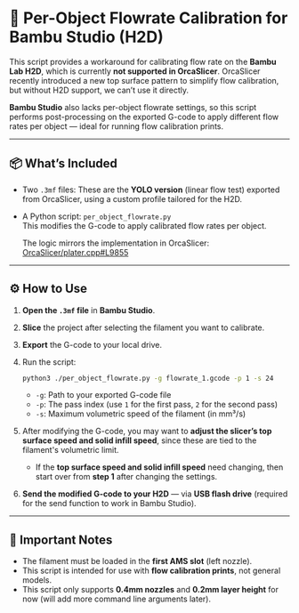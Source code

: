 # 🧪 Per-Object Flowrate Calibration for Bambu Studio (H2D)

This script provides a workaround for calibrating flow rate on the **Bambu Lab H2D**, which is currently **not supported in OrcaSlicer**. OrcaSlicer recently introduced a new top surface pattern to simplify flow calibration, but without H2D support, we can’t use it directly.

**Bambu Studio** also lacks per-object flowrate settings, so this script performs post-processing on the exported G-code to apply different flow rates per object — ideal for running flow calibration prints.

---

## 📦 What’s Included

- Two `.3mf` files: These are the **YOLO version** (linear flow test) exported from OrcaSlicer, using a custom profile tailored for the H2D.

- A Python script: `per_object_flowrate.py`  
  This modifies the G-code to apply calibrated flow rates per object.

  The logic mirrors the implementation in OrcaSlicer:  
  [OrcaSlicer/plater.cpp#L9855](https://github.com/SoftFever/OrcaSlicer/blob/00277ac4b0b33133b5190af4b05df33a58094d76/src/slic3r/GUI/Plater.cpp#L9855)

---

## ⚙️ How to Use

1. **Open the `.3mf` file** in **Bambu Studio**.
2. **Slice** the project after selecting the filament you want to calibrate.
3. **Export** the G-code to your local drive.
4. Run the script:

   ```bash
   python3 ./per_object_flowrate.py -g flowrate_1.gcode -p 1 -s 24
   ```

   - `-g`: Path to your exported G-code file  
   - `-p`: The pass index (use `1` for the first pass, `2` for the second pass)  
   - `-s`: Maximum volumetric speed of the filament (in mm³/s)

5. After modifying the G-code, you may want to **adjust the slicer’s top surface speed and solid infill speed**, since these are tied to the filament's volumetric limit.

    - If the **top surface speed and solid infill speed** need changing, then start over from **step 1** after changing the settings.

6. **Send the modified G-code to your H2D** — via **USB flash drive** (required for the send function to work in Bambu Studio).

---

## 🎯 Important Notes

- The filament must be loaded in the **first AMS slot** (left nozzle).
- This script is intended for use with **flow calibration prints**, not general models.
- This script only supports **0.4mm nozzles** and **0.2mm layer height** for now (will add more command line arguments later).
